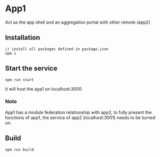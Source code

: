 # App1

Act as the app shell and an aggregation portal with other remote (app2)

## Installation

```console
// install all packages defined in package.json
npm i
```

## Start the service

```
npm run start
```

It will host the app1 on localhost:3000

### Note

App1 has a module federation relationship with app2, to fully present the functions of app1, the service of app2 (localhost:3001) needs to be turned on.

## Build

```
npm run build
```